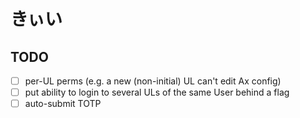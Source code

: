 # きぃい

## TODO

- [ ] per-UL perms (e.g. a new (non-initial) UL can't edit Ax config)
- [ ] put ability to login to several ULs of the same User behind a flag
- [ ] auto-submit TOTP
